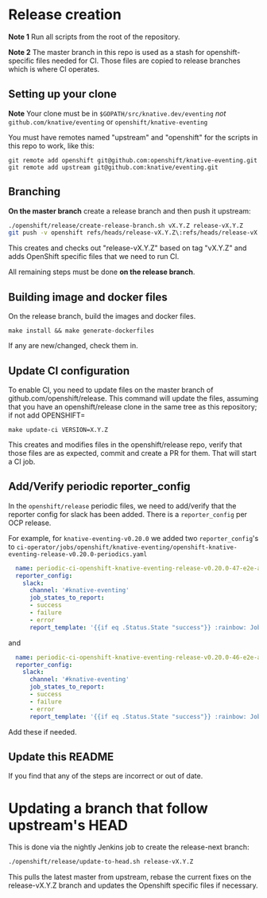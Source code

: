 # Release creation

**Note 1** Run all scripts from the root of the repository.

**Note 2** The master branch in this repo is used as a stash for
openshift-specific files needed for CI. Those files are copied to release
branches which is where CI operates.

## Setting up your clone

**Note** Your clone must be in `$GOPATH/src/knative.dev/eventing` *not*
`github.com/knative/eventing` or `openshift/knative-eventing`

You must have remotes named "upstream" and "openshift" for the scripts
in this repo to work, like this:

```
git remote add openshift git@github.com:openshift/knative-eventing.git
git remote add upstream git@github.com:knative/eventing.git
```

## Branching
**On the master branch** create a release branch and then push it upstream:

```bash
./openshift/release/create-release-branch.sh vX.Y.Z release-vX.Y.Z
git push -v openshift refs/heads/release-vX.Y.Z\:refs/heads/release-vX.Y.Z
```

This creates and checks out "release-vX.Y.Z" based on tag "vX.Y.Z" and adds
OpenShift specific files that we need to run CI.

All remaining steps must be done **on the release branch**.

## Building image and docker files

On the release branch, build the images and docker files.

```
make install && make generate-dockerfiles
```

If any are new/changed, check them in.

## Update CI configuration

To enable CI, you need to update files on the master branch of github.com/openshift/release.
This command will update the files, assuming that you have an openshift/release clone
in the same tree as this repository; if not add OPENSHIFT=<path-to-release>

```
make update-ci VERSION=X.Y.Z
```

This creates and modifies files in the openshift/release repo, verify that those files
are as expected, commit and create a PR for them. That will start a CI job.

## Add/Verify periodic reporter_config

In the `openshift/release` periodic files, we need to add/verify that
the reporter config for slack has been added.  There is a
`reporter_config` per OCP release.

For example, for `knative-eventing-v0.20.0` we added two `reporter_config`'s to 
`ci-operator/jobs/openshift/knative-eventing/openshift-knative-eventing-release-v0.20.0-periodics.yaml`

``` yaml
  name: periodic-ci-openshift-knative-eventing-release-v0.20.0-47-e2e-aws-ocp-47-continuous
  reporter_config:
    slack:
      channel: '#knative-eventing'
      job_states_to_report:
      - success
      - failure
      - error
      report_template: '{{if eq .Status.State "success"}} :rainbow: Job *{{.Spec.Job}}* ended with *{{.Status.State}}*. <{{.Status.URL}}|View logs> :rainbow: {{else}} :volcano: Job *{{.Spec.Job}}* ended with *{{.Status.State}}*. <{{.Status.URL}}|View logs> :volcano: {{end}}'
```

and

``` yaml
  name: periodic-ci-openshift-knative-eventing-release-v0.20.0-46-e2e-aws-ocp-46-continuous
  reporter_config:
    slack:
      channel: '#knative-eventing'
      job_states_to_report:
      - success
      - failure
      - error
      report_template: '{{if eq .Status.State "success"}} :rainbow: Job *{{.Spec.Job}}* ended with *{{.Status.State}}*. <{{.Status.URL}}|View logs> :rainbow: {{else}} :volcano: Job *{{.Spec.Job}}* ended with *{{.Status.State}}*. <{{.Status.URL}}|View logs> :volcano: {{end}}'
```

Add these if needed.

## Update this README

If you find that any of the steps are incorrect or out of date.

# Updating a branch that follow upstream's HEAD

This is done via the nightly Jenkins job to create the release-next branch:

```bash
./openshift/release/update-to-head.sh release-vX.Y.Z
```

This pulls the latest master from upstream, rebase the current fixes on the
release-vX.Y.Z branch and updates the Openshift specific files if necessary.

